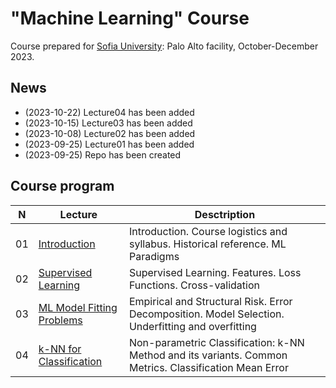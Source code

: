 # "Machine Learning" Course
Course prepared for [Sofia University](https://www.sofia.edu): Palo Alto facility, October-December 2023.

## News
* (2023-10-22) Lecture04 has been added
* (2023-10-15) Lecture03 has been added
* (2023-10-08) Lecture02 has been added
* (2023-09-25) Lecture01 has been added
* (2023-09-25) Repo has been created

## Course program
| N  | Lecture       | Desctription                                 | 
| -- | ------------- | -------------                                | 
| 01 | [Introduction](/lectures/lecture01_autumn.pdf)    | Introduction. Course logistics and syllabus. Historical reference. ML Paradigms |
| 02 | [Supervised Learning](/lectures/lecture02_autumn.pdf)    | Supervised Learning. Features. Loss Functions. Cross-validation |
| 03 | [ML Model Fitting Problems](/lectures/lecture03_autumn.pdf)    | Empirical and Structural Risk. Error Decomposition. Model Selection. Underfitting and overfitting |
| 04 | [k-NN for Classification](/lectures/lecture04_autumn.pdf)    | Non-parametric Classification: k-NN Method and its variants. Common Metrics. Classification Mean Error |
